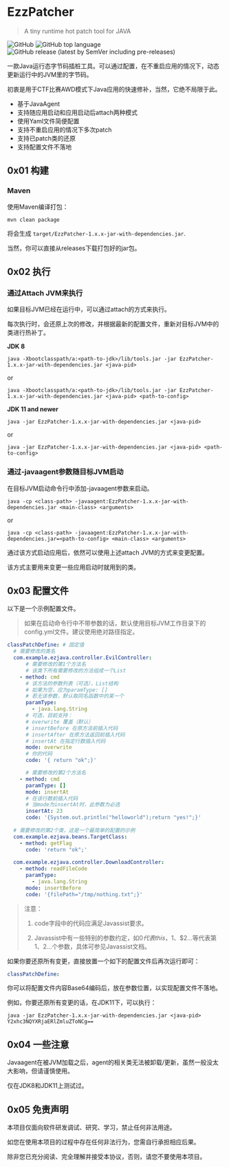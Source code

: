 # EzzPatcher

> A tiny runtime hot patch tool for JAVA

![GitHub](https://img.shields.io/github/license/ekszz/EzzPatcher)
![GitHub top language](https://img.shields.io/github/languages/top/ekszz/EzzPatcher)
![GitHub release (latest by SemVer including pre-releases)](https://img.shields.io/github/downloads-pre/ekszz/EzzPatcher/latest/total)


一款Java运行态字节码插桩工具。可以通过配置，在不重启应用的情况下，动态更新运行中的JVM里的字节码。

初衷是用于CTF比赛AWD模式下Java应用的快速修补，当然，它绝不局限于此。

- 基于JavaAgent
- 支持随应用启动和应用启动后attach两种模式
- 使用Yaml文件简便配置
- 支持不重启应用的情况下多次patch
- 支持已patch类的还原
- 支持配置文件不落地


## 0x01 构建
### Maven

使用Maven编译打包：

```
mvn clean package
```

将会生成 `target/EzzPatcher-1.x.x-jar-with-dependencies.jar`.

当然，你可以直接从releases下载打包好的jar包。

## 0x02 执行
### 通过Attach JVM来执行

如果目标JVM已经在运行中，可以通过attach的方式来执行。

每次执行时，会还原上次的修改，并根据最新的配置文件，重新对目标JVM中的类进行热补丁。

**JDK 8**
```
java -Xbootclasspath/a:<path-to-jdk>/lib/tools.jar -jar EzzPatcher-1.x.x-jar-with-dependencies.jar <java-pid>
```
or
```
java -Xbootclasspath/a:<path-to-jdk>/lib/tools.jar -jar EzzPatcher-1.x.x-jar-with-dependencies.jar <java-pid> <path-to-config>
```

**JDK 11 and newer**
```
java -jar EzzPatcher-1.x.x-jar-with-dependencies.jar <java-pid>
```
or
```
java -jar EzzPatcher-1.x.x-jar-with-dependencies.jar <java-pid> <path-to-config>
```

### 通过-javaagent参数随目标JVM启动

在目标JVM启动命令行中添加-javaagent参数来启动。
```
java -cp <class-path> -javaagent:EzzPatcher-1.x.x-jar-with-dependencies.jar <main-class> <arguments>
```
or
```
java -cp <class-path> -javaagent:EzzPatcher-1.x.x-jar-with-dependencies.jar=<path-to-config> <main-class> <arguments>
```

通过该方式启动应用后，依然可以使用上述attach JVM的方式来变更配置。

该方式主要用来变更一些应用启动时就用到的类。

## 0x03 配置文件

以下是一个示例配置文件。

> 如果在启动命令行中不带<path-to-config>参数的话，默认使用目标JVM工作目录下的config.yml文件。建议使用绝对路径指定。

```yaml
classPatchDefine: # 固定值
  # 需要修改的类名
  com.example.ezjava.controller.EvilController:
      # 需要修改的第1个方法名
      # 该类下所有需要修改的方法组成一个List
    - method: cmd
      # 该方法的参数列表（可选），List结构
      # 如果为空，应为paramType: []
      # 若无该参数，默认取同名函数中的某一个
      paramType:
        - java.lang.String
      # 可选，目前支持：
      # overwrite 覆盖（默认）
      # insertBefore 在原方法前插入代码
      # insertAfter 在原方法返回前插入代码
      # insertAt 在指定行数插入代码
      mode: overwrite
      # 你的代码
      code: '{ return "ok";}'

      # 需要修改的第2个方法名
    - method: cmd
      paramType: []
      mode: insertAt
      # 在该行数前插入代码
      # 当mode为insertAt时，此参数为必选
      insertAt: 23
      code: '{System.out.println("helloworld");return "yes!";}'
  
  # 需要修改的第2个类，这是一个最简单的配置的示例
  com.example.ezjava.beans.TargetClass:
    - method: getFlag
      code: 'return "ok";'
  
  com.example.ezjava.controller.DownloadController:
    - method: readFileCode
      paramType:
        - java.lang.String
      mode: insertBefore
      code: '{filePath="/tmp/nothing.txt";}'
```

> 注意：
> 
> 1. code字段中的代码应满足Javassist要求。
> 
> 2. Javassist中有一些特别的参数约定，如$0代表this，$1、$2...等代表第1、2...个参数，具体可参见Javassist文档。

如果你要还原所有变更，直接放置一个如下的配置文件后再次运行即可：

```yaml
classPatchDefine:

```

你可以将配置文件内容Base64编码后，放在<path-to-config>参数位置，以实现配置文件不落地。

例如，你要还原所有变更的话，在JDK11下，可以执行：

```
java -jar EzzPatcher-1.x.x-jar-with-dependencies.jar <java-pid> Y2xhc3NQYXRjaERlZmluZToNCg==
```

## 0x04 一些注意

Javaagent在被JVM加载之后，agent的相关类无法被卸载/更新，虽然一般没太大影响，但请谨慎使用。

仅在JDK8和JDK11上测试过。

## 0x05 免责声明

本项目仅面向软件研发调试、研究、学习，禁止任何非法用途。

如您在使用本项目的过程中存在任何非法行为，您需自行承担相应后果。

除非您已充分阅读、完全理解并接受本协议，否则，请您不要使用本项目。
